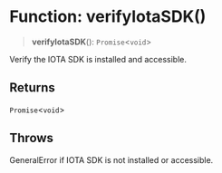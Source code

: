 # Function: verifyIotaSDK()

> **verifyIotaSDK**(): `Promise`\<`void`\>

Verify the IOTA SDK is installed and accessible.

## Returns

`Promise`\<`void`\>

## Throws

GeneralError if IOTA SDK is not installed or accessible.
